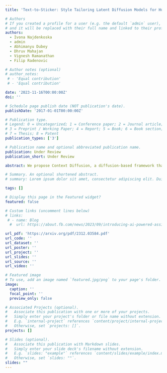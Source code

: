 ```yaml
---
title: 'Text-to-Sticker: Style Tailoring Latent Diffusion Models for Human Expression'

# Authors
# If you created a profile for a user (e.g. the default `admin` user), write the username (folder name) here
# and it will be replaced with their full name and linked to their profile.
authors:
  - Ivona Najdenkoska
  - admin
  - Abhimanyu Dubey
  - Dhruv Mahajan
  - Vignesh Ramanathan
  - Filip Radenovic

# Author notes (optional)
# author_notes:
 # - 'Equal contribution'
 # - 'Equal contribution'

date: '2023-11-16T00:00:00Z'
doi: ''

# Schedule page publish date (NOT publication's date).
publishDate: '2017-01-01T00:00:00Z'

# Publication type.
# Legend: 0 = Uncategorized; 1 = Conference paper; 2 = Journal article;
# 3 = Preprint / Working Paper; 4 = Report; 5 = Book; 6 = Book section;
# 7 = Thesis; 8 = Patent
publication_types: ['3']

# Publication name and optional abbreviated publication name.
publication: Under Review
publication_short: Under Review

abstract: We propose Context Diffusion, a diffusion-based framework that enables image generation models to learn from visual examples presented in context. Recent work tackles such in-context learning for image generation, where a query image is provided alongside context examples and text prompts. However, the quality and fidelity of the generated images deteriorate when the prompt is not present, demonstrating that these models are unable to truly learn from the visual context. To address this, we propose a novel framework that separates the encoding of the visual context and preserving the structure of the query images. This results in the ability to learn from the visual context and text prompts, but also from either one of them. Furthermore, we enable our model to handle few-shot settings, to effectively address diverse in-context learning scenarios. Our experiments and user study demonstrate that Context Diffusion excels in both in-domain and out-of-domain tasks, resulting in an overall enhancement in image quality and fidelity compared to counterpart models.

# Summary. An optional shortened abstract.
# summary: Lorem ipsum dolor sit amet, consectetur adipiscing elit. Duis posuere tellus ac convallis placerat. Proin tincidunt magna sed ex sollicitudin condimentum.

tags: []

# Display this page in the Featured widget?
featured: false

# Custom links (uncomment lines below)
# links:
 # - name: Blog
  #  url: https://about.fb.com/news/2023/09/introducing-ai-powered-assistants-characters-and-creative-tools/

url_pdf: 'https://arxiv.org/pdf/2312.03584.pdf'
url_code: ''
url_dataset: ''
url_poster: ''
url_project: ''
url_slides: ''
url_source: ''
url_video: ''

# Featured image
# To use, add an image named `featured.jpg/png` to your page's folder.
image:
  caption: ''
  focal_point: ''
  preview_only: false

# Associated Projects (optional).
#   Associate this publication with one or more of your projects.
#   Simply enter your project's folder or file name without extension.
#   E.g. `internal-project` references `content/project/internal-project/index.md`.
#   Otherwise, set `projects: []`.
projects: []

# Slides (optional).
#   Associate this publication with Markdown slides.
#   Simply enter your slide deck's filename without extension.
#   E.g. `slides: "example"` references `content/slides/example/index.md`.
#   Otherwise, set `slides: ""`.
slides: ""
---
```

